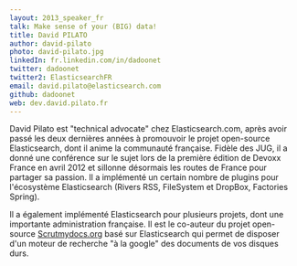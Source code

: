 ```yaml
---
layout: 2013_speaker_fr
talk: Make sense of your (BIG) data!
title: David PILATO
author: david-pilato
photo: david-pilato.jpg
linkedIn: fr.linkedin.com/in/dadoonet
twitter: dadoonet
twitter2: ElasticsearchFR
email: david.pilato@elasticsearch.com
github: dadoonet
web: dev.david.pilato.fr
---
```


David Pilato est "technical advocate" chez Elasticsearch.com, après avoir passé les deux dernières années à promouvoir le projet open-source Elasticsearch, dont il anime la communauté française. Fidèle des JUG, il a donné une conférence sur le sujet lors de la première édition de Devoxx France en avril 2012 et sillonne désormais les routes de France pour partager sa passion.
Il a implémenté un certain nombre de plugins pour l'écosystème Elasticsearch (Rivers RSS, FileSystem et DropBox, Factories Spring).

Il a également implémenté Elasticsearch pour plusieurs projets, dont une importante administration française. Il est le co-auteur du projet open-source 
[Scrutmydocs.org](http://www.scrutmydocs.org/) basé sur Elasticsearch qui permet de disposer d'un moteur de recherche "à la google" des documents de vos disques durs.
